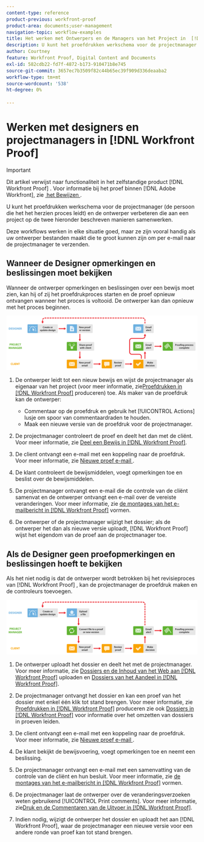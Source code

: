```yaml
---
content-type: reference
product-previous: workfront-proof
product-area: documents;user-management
navigation-topic: workflow-examples
title: Het werken met Ontwerpers en de Managers van het Project in  [!DNL Workfront Proof]
description: U kunt het proefdrukken werkschema voor de projectmanager (de persoon die het het herzien proces leidt) en de ontwerper verbeteren die aan een project op de twee hieronder beschreven manieren samenwerken.
author: Courtney
feature: Workfront Proof, Digital Content and Documents
exl-id: 582cdb22-fd7f-4872-b173-910471b8e745
source-git-commit: 3657ec7b3509f82c44b65ec39f909d336deaaba2
workflow-type: tm+mt
source-wordcount: '538'
ht-degree: 0%

---
```


# Werken met designers en projectmanagers in [!DNL Workfront Proof]

>[!IMPORTANT]
>
>Dit artikel verwijst naar functionaliteit in het zelfstandige product [!DNL Workfront Proof] . Voor informatie bij het proef binnen [!DNL Adobe Workfront], zie [&#x200B; het Bewijzen &#x200B;](../../../review-and-approve-work/proofing/proofing.md).

U kunt het proefdrukken werkschema voor de projectmanager (de persoon die het het herzien proces leidt) en de ontwerper verbeteren die aan een project op de twee hieronder beschreven manieren samenwerken.

Deze workflows werken in elke situatie goed, maar ze zijn vooral handig als uw ontwerper bestanden maakt die te groot kunnen zijn om per e-mail naar de projectmanager te verzenden.

## Wanneer de Designer opmerkingen en beslissingen moet bekijken

Wanneer de ontwerper opmerkingen en beslissingen over een bewijs moet zien, kan hij of zij het proefdrukproces starten en de proef opnieuw ontvangen wanneer het proces is voltooid. De ontwerper kan dan opnieuw met het proces beginnen.

![&#x200B; designers_managers_-_option_A.png &#x200B;](assets/designers_managers_-_option_A.png)

1. De ontwerper leidt tot een nieuw bewijs en wijst de projectmanager als eigenaar van het project (voor meer informatie, zie [&#x200B; Proefdrukken in  [!DNL Workfront Proof]](../../../workfront-proof/wp-work-proofsfiles/create-proofs-and-files/generate-proofs.md) produceren) toe. Als maker van de proefdruk kan de ontwerper:

   * Commentaar op de proefdruk en gebruik het [!UICONTROL Actions] lusje om spoor van commentaardraden te houden.
   * Maak een nieuwe versie van de proefdruk voor de projectmanager.

1. De projectmanager controleert de proef en deelt het dan met de cliënt. Voor meer informatie, zie [&#x200B; Deel een Bewijs in  [!DNL Workfront Proof]](../../../workfront-proof/wp-work-proofsfiles/share-proofs-and-files/share-proof.md).
1. De client ontvangt een e-mail met een koppeling naar de proefdruk. Voor meer informatie, zie [&#x200B; Nieuwe proef e-mail &#x200B;](../../../workfront-proof/wp-emailsntfctns/proof-notifications-and-reminders/new-proof-email.md).
1. De klant controleert de bewijsmiddelen, voegt opmerkingen toe en beslist over de bewijsmiddelen.
1. De projectmanager ontvangt een e-mail die de controle van de cliënt samenvat en de ontwerper ontvangt een e-mail over de vereiste veranderingen. Voor meer informatie, zie [&#x200B; de montages van het e-mailbericht in  [!DNL Workfront Proof]](../../../workfront-proof/wp-emailsntfctns/email-alerts/config-email-notification-settings-wp.md) vormen.
1. De ontwerper of de projectmanager wijzigt het dossier; als de ontwerper het dan als nieuwe versie uploadt, [!DNL Workfront Proof] wijst het eigendom van de proef aan de projectmanager toe.

## Als de Designer geen proefopmerkingen en beslissingen hoeft te bekijken

Als het niet nodig is dat de ontwerper wordt betrokken bij het revisieproces van [!DNL Workfront Proof] , kan de projectmanager de proefdruk maken en de controleurs toevoegen.

![&#x200B; designers_managers_-_option_B.png &#x200B;](assets/designers_managers_-_option_B.png)


1. De ontwerper uploadt het dossier en deelt het met de projectmanager. Voor meer informatie, zie [&#x200B; Dossiers en de Inhoud van het Web aan  [!DNL Workfront Proof]](../../../workfront-proof/wp-work-proofsfiles/create-proofs-and-files/upload-files-web-content.md) uploaden en [&#x200B; Dossiers van het Aandeel in  [!DNL Workfront Proof]](../../../workfront-proof/wp-work-proofsfiles/share-proofs-and-files/share-files.md).

1. De projectmanager ontvangt het dossier en kan een proef van het dossier met enkel één klik tot stand brengen. Voor meer informatie, zie [&#x200B; Proefdrukken in  [!DNL Workfront Proof]](../../../workfront-proof/wp-work-proofsfiles/create-proofs-and-files/generate-proofs.md) produceren zie ook [&#x200B; Dossiers in  [!DNL Workfront Proof]](../../../workfront-proof/wp-work-proofsfiles/manage-your-work/manage-files.md) voor informatie over het omzetten van dossiers in proeven leiden.

1. De client ontvangt een e-mail met een koppeling naar de proefdruk. Voor meer informatie, zie [&#x200B; Nieuwe proef e-mail &#x200B;](../../../workfront-proof/wp-emailsntfctns/proof-notifications-and-reminders/new-proof-email.md).
1. De klant bekijkt de bewijsvoering, voegt opmerkingen toe en neemt een beslissing.
1. De projectmanager ontvangt een e-mail met een samenvatting van de controle van de cliënt en hun besluit. Voor meer informatie, zie [&#x200B; de montages van het e-mailbericht in  [!DNL Workfront Proof]](../../../workfront-proof/wp-emailsntfctns/email-alerts/config-email-notification-settings-wp.md) vormen.
1. De projectmanager laat de ontwerper over de veranderingsverzoeken weten gebruikend [!UICONTROL Print comments]. Voor meer informatie, zie [&#x200B; Druk en de Commentaren van de Uitvoer in  [!DNL Workfront Proof]](../../../workfront-proof/wp-work-proofsfiles/organize-your-work/print-and-export-comments.md).
1. Indien nodig, wijzigt de ontwerper het dossier en uploadt het aan [!DNL Workfront Proof], waar de projectmanager een nieuwe versie voor een andere ronde van proef kan tot stand brengen.


